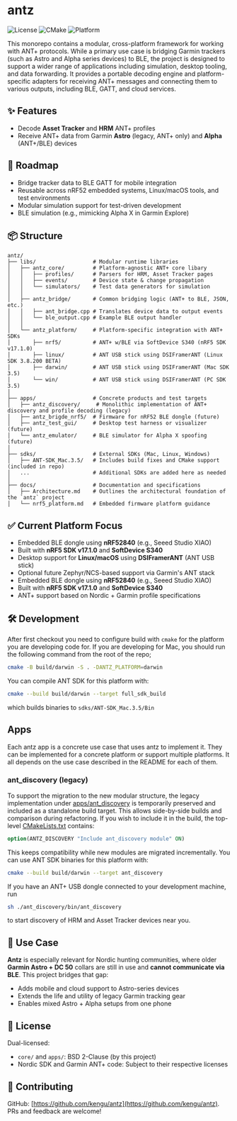 # antz

![License](https://img.shields.io/badge/license-BSD%202--Clause-blue.svg)
![CMake](https://img.shields.io/badge/cmake-%3E=3.16-blue)
![Platform](https://img.shields.io/badge/platform-Darwin-lightgrey)

This monorepo contains a modular, cross-platform framework for working with ANT+ protocols. 
While a primary use case is bridging Garmin trackers (such as Astro and Alpha series devices) to BLE, 
the project is designed to support a wider range of applications including simulation, desktop tooling, 
and data forwarding. It provides a portable decoding engine and platform-specific adapters for receiving 
ANT+ messages and connecting them to various outputs, including BLE, GATT, and cloud services.

## ✨ Features

* Decode **Asset Tracker** and **HRM** ANT+ profiles
* Receive ANT+ data from Garmin **Astro** (legacy, ANT+ only) and **Alpha** (ANT+/BLE) devices

## 🚧 Roadmap

* Bridge tracker data to BLE GATT for mobile integration
* Reusable across nRF52 embedded systems, Linux/macOS tools, and test environments
* Modular simulation support for test-driven development
* BLE simulation (e.g., mimicking Alpha X in Garmin Explore)

## 📦 Structure

```plaintext
antz/
├── libs/                  # Modular runtime libraries
│   ├── antz_core/         # Platform-agnostic ANT+ core libary
│   │   ├── profiles/      # Parsers for HRM, Asset Tracker pages
│   │   ├── events/        # Device state & change propagation
│   │   └── simulators/    # Test data generators for simulation
│   │
│   ├── antz_bridge/       # Common bridging logic (ANT+ to BLE, JSON, etc.)
│   │   ├── ant_bridge.cpp # Translates device data to output events
│   │   └── ble_output.cpp # Example BLE output handler
│   │
│   └── antz_platform/     # Platform-specific integration with ANT+ SDKs
│       ├── nrf5/          # ANT+ w/BLE via SoftDevice S340 (nRF5 SDK v17.1.0)
│       ├── linux/         # ANT USB stick using DSIFramerANT (Linux SDK 3.8.200 BETA)
│       ├── darwin/        # ANT USB stick using DSIFramerANT (Mac SDK 3.5)
│       └── win/           # ANT USB stick using DSIFramerANT (PC SDK 3.5)
│
├── apps/                  # Concrete products and test targets
│   ├── antz_discovery/     # Monolithic implementation of ANT+ discovery and profile decoding (legacy)
│   ├── antz_brigde_nrf5/  # Firmware for nRF52 BLE dongle (future)
│   ├── antz_test_gui/     # Desktop test harness or visualizer (future)
│   └── antz_emulator/     # BLE simulator for Alpha X spoofing (future)
│
├── sdks/                  # External SDKs (Mac, Linux, Windows)
│   ├── ANT-SDK_Mac.3.5/   # Includes build fixes and CMake support (included in repo)
│   ...                    # Additional SDKs are added here as needed 
│
├── docs/                  # Documentation and specifications
│   ├── Architecture.md    # Outlines the architectural foundation of the `antz` project
│   └── nrf5_platform.md   # Embedded firmware platform guidance
```

## ✅ Current Platform Focus

* Embedded BLE dongle using **nRF52840** (e.g., Seeed Studio XIAO)
* Built with **nRF5 SDK v17.1.0** and **SoftDevice S340**
* Desktop support for **Linux/macOS** using **DSIFramerANT** (ANT USB stick)
* Optional future Zephyr/NCS-based support via Garmin's ANT stack
* Embedded BLE dongle using **nRF52840** (e.g., Seeed Studio XIAO)
* Built with **nRF5 SDK v17.1.0** and **SoftDevice S340**
* ANT+ support based on Nordic + Garmin profile specifications

## 🛠 Development

After first checkout you need to configure build with `cmake` for 
the platform you are developing code for. If you are developing for 
Mac, you should run the following command from the root of the repo;

```bash
cmake -B build/darwin -S . -DANTZ_PLATFORM=darwin
```

You can compile ANT SDK for this platform with:

```bash
cmake --build build/darwin --target full_sdk_build
```

which builds binaries to `sdks/ANT-SDK_Mac.3.5/Bin`

## Apps 
Each antz app is a concrete use case that uses antz to implement it. 
They can be implemented for a concrete platform or support multiple 
platforms. It all depends on the use case described in the README for 
each of them.

### ant_discovery (legacy)
To support the migration to the new modular structure, the legacy implementation under 
[apps/ant_discovery](apps/ant_discovery/README.md) is temporarily preserved and included as a standalone build target. 
This allows side-by-side builds and comparison during refactoring. If you wish to include it 
in the build, the top-level [CMakeLists.txt](CMakeLists.txt) contains:

```cmake
option(ANTZ_DISCOVERY "Include ant_discovery module" ON)
```

This keeps compatibility while new modules are migrated incrementally. You can use ANT SDK binaries for this platform with:

```bash
cmake --build build/darwin --target ant_discovery
```

If you have an ANT+ USB dongle connected to your development machine, run 
```bash
sh ./ant_discovery/bin/ant_discovery
```
to start discovery of HRM and Asset Tracker devices near you. 

## 🐾 Use Case

**Antz** is especially relevant for Nordic hunting communities, where older **Garmin Astro + DC 50** collars are still in use and **cannot communicate via BLE**. This project bridges that gap:

* Adds mobile and cloud support to Astro-series devices
* Extends the life and utility of legacy Garmin tracking gear
* Enables mixed Astro + Alpha setups from one phone

## 📜 License

Dual-licensed:

* `core/` and `apps/`: BSD 2-Clause (by this project)
* Nordic SDK and Garmin ANT+ code: Subject to their respective licenses

## 🔗 Contributing

GitHub: [https://github.com/kengu/antz](https://github.com/kengu/antz). PRs and feedback are welcome!
